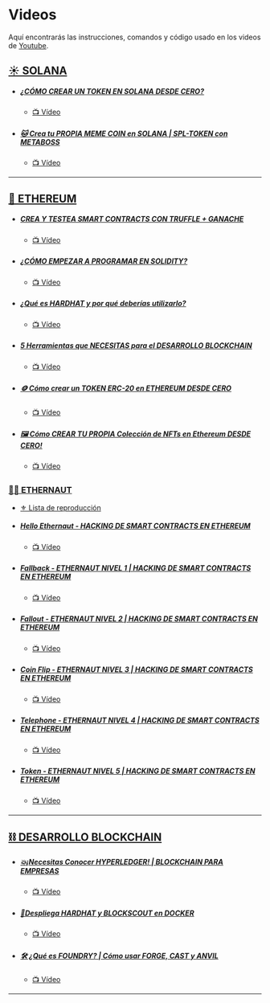 # Videos

Aquí encontrarás las instrucciones, comandos y código usado en los videos de [Youtube](https://www.youtube.com/@0xrszt).

## [☀️ SOLANA](https://www.youtube.com/playlist?list=PLJi6QLnj65CyYpYh5B32XIWeHjCBlDK31)

- ##### [¿CÓMO CREAR UN TOKEN EN SOLANA DESDE CERO?](/como-crear-un-token-en-solana/)

  - [📺 Vídeo](https://www.youtube.com/watch?v=XVXRqEdtchs)

- ##### [🐱 Crea tu PROPIA MEME COIN en SOLANA | SPL-TOKEN con METABOSS](/crea-tu-propia-meme-coin-en-solana/)

  - [📺 Vídeo](https://www.youtube.com/watch?v=xukTkSUz_H8)

---

## [🔷 ETHEREUM](https://www.youtube.com/playlist?list=PLJi6QLnj65CycC2jxQDn7ilxSo5qGF3N1)

- ##### [CREA Y TESTEA SMART CONTRACTS CON TRUFFLE + GANACHE](/truffle-ganache/)

  - [📺 Vídeo](https://www.youtube.com/watch?v=j1vkcTg0XFY)

- ##### [¿CÓMO EMPEZAR A PROGRAMAR EN SOLIDITY?](/primeros-pasos-solidity/)

  - [📺 Vídeo](https://www.youtube.com/watch?v=GPtu2sfh1Q4)

- ##### [¿Qué es HARDHAT y por qué deberías utilizarlo?](/hardhat/)

  - [📺 Vídeo](https://www.youtube.com/watch?v=sFnoDAWJ9oY)

- ##### [5 Herramientas que NECESITAS para el DESARROLLO BLOCKCHAIN](/5-herramientas-necesarias/)

  - [📺 Vídeo](https://www.youtube.com/watch?v=wZu1gKwz8V8)

- ##### [🪙 Cómo crear un TOKEN ERC-20 en ETHEREUM DESDE CERO](/como-crear-un-token-en-ethereum/)

  - [📺 Vídeo](https://www.youtube.com/watch?v=VRQEfDNXTqI)

- ##### [🖼️ Cómo CREAR TU PROPIA Colección de NFTs en Ethereum DESDE CERO!](/como-crear-un-nft-en-ethereum/)

  - [📺 Vídeo](https://www.youtube.com/watch?v=XWN6_ue-PBs)

### [🧑‍🚀 ETHERNAUT](/ethernaut/)

- [⚜️ Lista de reproducción](https://www.youtube.com/playlist?list=PLJi6QLnj65CyND3C6Dv4mRYYv84acgu6c)

- ##### [Hello Ethernaut - HACKING DE SMART CONTRACTS EN ETHEREUM](/ethernaut/00.%20Hello%20Ethernaut/)

  - [📺 Vídeo](https://www.youtube.com/watch?v=YU-iNyvj6mA)

- ##### [Fallback - ETHERNAUT NIVEL 1 | HACKING DE SMART CONTRACTS EN ETHEREUM](/ethernaut/01.%20Fallback/)

  - [📺 Vídeo](https://www.youtube.com/watch?v=k3XcapaUyFg)

- ##### [Fallout - ETHERNAUT NIVEL 2 | HACKING DE SMART CONTRACTS EN ETHEREUM](/ethernaut/02.%20Fallout/)

  - [📺 Vídeo](https://www.youtube.com/watch?v=8QaVQq59cN4)

- ##### [Coin Flip - ETHERNAUT NIVEL 3 | HACKING DE SMART CONTRACTS EN ETHEREUM](/ethernaut/03.%20Coin%20Flip/)

  - [📺 Vídeo](https://www.youtube.com/watch?v=rAgEkEax7ec)

- ##### [Telephone - ETHERNAUT NIVEL 4 | HACKING DE SMART CONTRACTS EN ETHEREUM](/ethernaut/04.%20Telephone/)

  - [📺 Vídeo](https://www.youtube.com/watch?v=zztfv7ktRNU)

- ##### [Token - ETHERNAUT NIVEL 5 | HACKING DE SMART CONTRACTS EN ETHEREUM](/ethernaut/05.%20Token/)

  - [📺 Vídeo](https://www.youtube.com/watch?v=808VLPbSXI0)

---

## [⛓️ DESARROLLO BLOCKCHAIN](https://www.youtube.com/playlist?list=PLJi6QLnj65Cz1a8XZ_N3XcUBZZagNNqku)

- ##### [💥¡Necesitas Conocer HYPERLEDGER! | BLOCKCHAIN PARA EMPRESAS](/hyperledger/)

  - [📺 Vídeo](https://www.youtube.com/watch?v=-Jf7LdgzX6s)

- ##### [🚀Despliega HARDHAT y BLOCKSCOUT en DOCKER](/docker/)

  - [📺 Vídeo](https://www.youtube.com/watch?v=dLhxR6pMkdo)

- ##### [🛠️ ¿Qué es FOUNDRY? | Cómo usar FORGE, CAST y ANVIL](/foundry/)

  - [📺 Vídeo](https://www.youtube.com/watch?v=48dcaGfubcI)

---

